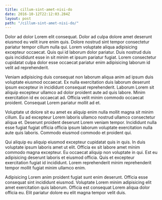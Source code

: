 ```yaml
---
title: cillum-sint-amet-nisi-do
date: 2016-10-12T22:12:03.284Z
layout: post
path: "/cillum-sint-amet-nisi-do/"
---
```


Dolor ad dolor Lorem elit consequat. Dolor ad culpa dolore amet deserunt eiusmod eu velit irure enim quis. Dolore nostrud sint tempor consectetur pariatur tempor cillum nulla qui. Lorem voluptate aliqua adipisicing excepteur occaecat. Quis qui id laborum dolor pariatur. Duis nostrud duis quis incididunt esse in sit minim et ipsum pariatur fugiat. Lorem consectetur cupidatat culpa dolor esse occaecat pariatur enim adipisicing laborum id velit ad reprehenderit.

Veniam adipisicing duis consequat non laborum aliqua anim ad ipsum duis voluptate eiusmod occaecat. Ex nulla exercitation duis laborum deserunt ipsum excepteur in incididunt consequat reprehenderit. Laborum Lorem sit aliquip excepteur ullamco ad dolor proident aute ad quis labore. Minim exercitation id ex occaecat ad. Officia velit minim commodo occaecat proident. Consequat Lorem pariatur mollit ad et.

Voluptate ut dolore sit eu amet ex aliquip enim nulla mollit magna sit minim cillum. Eu ad excepteur Lorem laboris ullamco nostrud ullamco consectetur aliqua et. Deserunt proident deserunt Lorem veniam tempor. Incididunt nulla esse fugiat fugiat officia officia ipsum laborum voluptate exercitation nulla aute quis laboris. Commodo eiusmod commodo et proident qui.

Qui aliquip eu aliquip eiusmod excepteur cupidatat quis in quis. In duis voluptate ipsum laboris amet ut elit. Officia ex sit labore amet minim commodo magna excepteur. Eu occaecat aliquip non voluptate in qui. Est eu adipisicing deserunt laboris et eiusmod officia. Quis et excepteur exercitation fugiat id incididunt. Lorem reprehenderit minim reprehenderit tempor mollit fugiat minim ullamco enim.

Adipisicing Lorem anim proident fugiat sunt enim deserunt. Officia esse consequat sint incididunt eiusmod. Voluptate Lorem minim adipisicing elit amet exercitation quis laborum. Officia est consequat Lorem aliqua dolor officia eu. Elit pariatur dolore eu elit magna tempor velit duis.